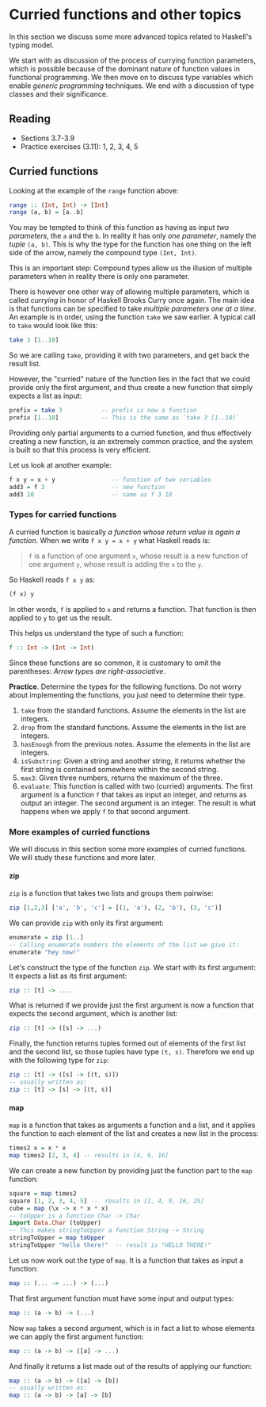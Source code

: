 # Curried functions and other topics

In this section we discuss some more advanced topics related to Haskell's typing model.

We start with as discussion of the process of currying function parameters, which is possible because of the dominant nature of function values in functional programming. We then move on to discuss type variables which enable *generic programming* techniques. We end with a discussion of type classes and their significance.

## Reading

- Sections 3.7-3.9
- Practice exercises (3.11): 1, 2, 3, 4, 5

## Curried functions

Looking at the example of the `range` function above:
```haskell
range :: (Int, Int) -> [Int]
range (a, b) = [a..b]
```
You may be tempted to think of this function as having as input *two parameters*, the `a` and the `b`. In reality it has only *one parameter*, namely the *tuple* `(a, b)`. This is why the type for the function has one thing on the left side of the arrow, namely the compound type `(Int, Int)`.

This is an important step: Compound types allow us the illusion of multiple parameters when in reality there is only one parameter.

There is however one other way of allowing multiple parameters, which is called *currying* in honor of Haskell Brooks Curry once again. The main idea is that functions can be specified to take *multiple parameters one at a time*. An example is in order, using the function `take` we saw earlier. A typical call to `take` would look like this:
```haskell
take 3 [1..10]
```
So we are calling `take`, providing it with two parameters, and get back the result list.

However, the "curried" nature of the function lies in the fact that we could provide only the first argument, and thus create a new function that simply expects a list as input:
```haskell
prefix = take 3           -- prefix is now a function
prefix [1..10]            -- This is the same as `take 3 [1..10]`
```
Providing only partial arguments to a curried function, and thus effectively creating a new function, is an extremely common practice, and the system is built so that this process is very efficient.

Let us look at another example:
```haskell
f x y = x + y                -- function of two variables
add3 = f 3                   -- new function
add3 10                      -- same as f 3 10
```

### Types for carried functions

A curried function is basically *a function whose return value is again a function*. When we write `f x y = x + y` what Haskell reads is:

> `f` is a function of one argument `x`, whose result is a new function of one argument `y`, whose result is adding the `x` to the `y`.

So Haskell reads `f x y` as:
```haskell
(f x) y
```
In other words, `f` is applied to `x` and returns a function. That function is then applied to `y` to get us the result.

This helps us understand the type of such a function:
```haskell
f :: Int -> (Int -> Int)
```
Since these functions are so common, it is customary to omit the parentheses: *Arrow types are right-associative*.

**Practice**. Determine the types for the following functions. Do not worry about implementing the functions, you just need to determine their type.

1. `take` from the standard functions. Assume the elements in the list are integers.
2. `drop` from the standard functions. Assume the elements in the list are integers.
3. `hasEnough` from the previous notes. Assume the elements in the list are integers.
4. `isSubstring`: Given a string and another string, it returns whether the first string is contained somewhere within the second string.
5. `max3`: Given three numbers, returns the maximum of the three.
6. `evaluate`: This function is called with two (curried) arguments. The first argument is a function `f` that takes as input an integer, and returns as output an integer. The second argument is an integer. The result is what happens when we apply `f` to that second argument.

### More examples of curried functions

We will discuss in this section some more examples of curried functions. We will study these functions and more later.

#### zip

`zip` is a function that takes two lists and groups them pairwise:
```haskell
zip [1,2,3] ['a', 'b', 'c'] = [(1, 'a'), (2, 'b'), (3, 'c')]
```
We can provide `zip` with only its first argument:
```haskell
enumerate = zip [1..]
-- Calling enumerate numbers the elements of the list we give it:
enumerate "hey now!"
```

Let's construct the type of the function `zip`. We start with its first argument: It expects a list as its first argument:
```haskell
zip :: [t] -> ....
```
What is returned if we provide just the first argument is now a function that expects the second argument, which is another list:
```haskell
zip :: [t] -> ([s] -> ...)
```
Finally, the function returns tuples formed out of elements of the first list and the second list, so those tuples have type `(t, s)`. Therefore we end up with the following type for `zip`:
```haskell
zip :: [t] -> ([s] -> [(t, s)])
-- usually written as:
zip :: [t] -> [s] -> [(t, s)]
```

#### map

`map` is a function that takes as arguments a function and a list, and it applies the function to each element of the list and creates a new list in the process:
```haskell
times2 x = x * x
map times2 [2, 3, 4] -- results in [4, 9, 16]
```
We can create a new function by providing just the function part to the `map` function:
```haskell
square = map times2
square [1, 2, 3, 4, 5] --  results in [1, 4, 9, 16, 25]
cube = map (\x -> x * x * x)
-- toUpper is a function Char -> Char
import Data.Char (toUpper)
-- This makes stringToUpper a function String -> String
stringToUpper = map toUpper
stringToUpper "hello there!"  -- result is "HELLO THERE!"
```

Let us now work out the type of `map`. It is a function that takes as input a function:
```haskell
map :: (... -> ...) -> (...)
```
That first argument function must have some input and output types:
```haskell
map :: (a -> b) -> (...)
```
Now `map` takes a second argument, which is in fact a list to whose elements we can apply the first argument function:
```haskell
map :: (a -> b) -> ([a] -> ...)
```
And finally it returns a list made out of the results of applying our function:
```haskell
map :: (a -> b) -> ([a] -> [b])
-- usually written as:
map :: (a -> b) -> [a] -> [b]
```

